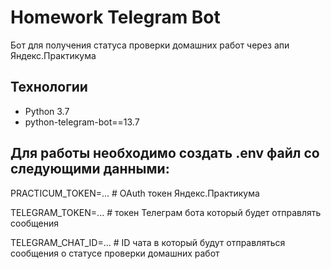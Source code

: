 # Homework Telegram Bot
Бот для получения статуса проверки домашних работ через апи Яндекс.Практикума

## Технологии
- Python 3.7
- python-telegram-bot==13.7

## Для работы необходимо создать .env файл со следующими данными:

PRACTICUM_TOKEN=... # OAuth токен Яндекс.Практикума

TELEGRAM_TOKEN=... # токен Телеграм бота который будет отправлять сообщения

TELEGRAM_CHAT_ID=... # ID чата в который будут отправляться сообщения о статусе проверки домашних работ

